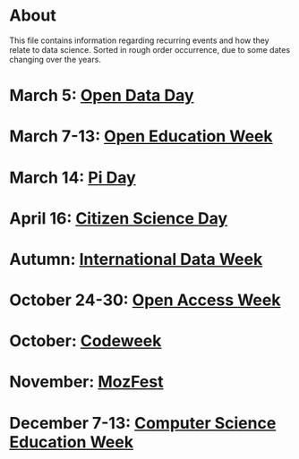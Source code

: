 # About 

This file contains information regarding recurring events and how they relate to data science. Sorted in rough order occurrence, due to some dates changing over the years.

# March 5: [Open Data Day](http://opendataday.org/)

# March 7-13: [Open Education Week](http://www.openeducationweek.org/)

# March 14: [Pi Day](http://www.piday.org/)

# April 16: [Citizen Science Day](http://staging.citizenscience.org/events/citizen-science-day/)

# Autumn: [International Data Week](http://www.internationaldataweek.org/)

# October 24-30: [Open Access Week](http://www.openaccessweek.org/)

# October: [Codeweek](http://codeweek.eu/)

# November: [MozFest](https://wiki.mozilla.org/Mozfest/2015)

# December 7-13: [Computer Science Education Week](https://csedweek.org/)

